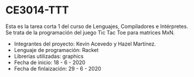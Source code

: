 # CE3014-TTT
Esta es la tarea corta 1 del curso de Lenguajes, Compiladores e Intérpretes.
Se trata de la programación del juego Tic Tac Toe para matrices MxN.

* Integrantes del proyecto: Kevin Acevedo y Hazel Martínez.
* Lenguaje de programación: Racket
* Librerías utilizadas: graphics
* Fecha de inicio: 18 - 6 - 2020
* Fecha de finlaización: 29 - 6 - 2020
